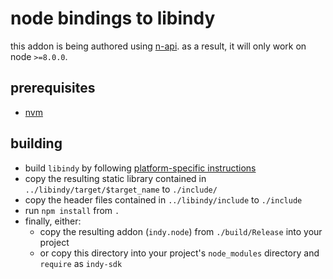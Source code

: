 
# node bindings to libindy

this addon is being authored using [n-api](https://npmjs.org/package/node-addon-api). as a result, it will only work on node `>=8.0.0`.

## prerequisites

* [nvm](https://nvm.sh)

## building

* build `libindy` by following [platform-specific instructions](https://github.com/hyperledger/indy-sdk/tree/master/doc)
* copy the resulting static library contained in `../libindy/target/$target_name` to `./include/`
* copy the header files contained in `../libindy/include` to `./include`
* run `npm install` from `.`
* finally, either:
  - copy the resulting addon (`indy.node`) from `./build/Release` into your project
  - or copy this directory into your project's `node_modules` directory and `require` as `indy-sdk`